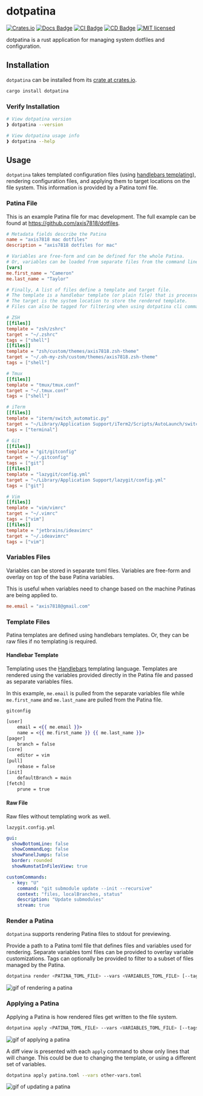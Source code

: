 # dotpatina

[![Crates.io](https://img.shields.io/crates/v/dotpatina)](https://crates.io/crates/dotpatina)
[![Docs Badge](https://github.com/axis7818/dotpatina/actions/workflows/generate-docs.yaml/badge.svg)](https://camerontaylor.dev/dotpatina/dotpatina/index.html)
[![CI Badge](https://github.com/axis7818/dotpatina/actions/workflows/continuous-integration.yaml/badge.svg?branch=main)](https://github.com/axis7818/patina/actions/workflows/continuous-integration.yaml)
[![CD Badge](https://github.com/axis7818/dotpatina/actions/workflows/continuous-deployment.yaml/badge.svg?branch=main)](https://github.com/axis7818/patina/actions/workflows/continuous-deployment.yaml)
[![MIT licensed](https://img.shields.io/badge/license-MIT-blue.svg)](./LICENSE)

dotpatina is a rust application for managing system dotfiles and configuration.

## Installation

`dotpatina` can be installed from its [crate at crates.io](https://crates.io/crates/dotpatina).

```sh
cargo install dotpatina
```

### Verify Installation

```sh
# View dotpatina version
❱ dotpatina --version

# View dotpatina usage info
❱ dotpatina --help
```

## Usage

`dotpatina` takes templated configuration files (using [handlebars templating](https://handlebarsjs.com/guide/)),
rendering configuration files, and applying them to target locations on the file system. This information is provided by
a Patina toml file.

### Patina File

This is an example Patina file for mac development. The full example can be found
at <https://github.com/axis7818/dotfiles>.

```toml
# Metadata fields describe the Patina
name = "axis7818 mac dotfiles"
description = "axis7818 dotfiles for mac"

# Variables are free-form and can be defined for the whole Patina.
# Or, variables can be loaded from separate files from the command line.
[vars]
me.first_name = "Cameron"
me.last_name = "Taylor"

# Finally, A list of files define a template and target file.
# The template is a handlebar template (or plain file) that is processed.
# The target is the system location to store the rendered template.
# Files can also be tagged for filtering when using dotpatina cli commands.

# ZSH
[[files]]
template = "zsh/zshrc"
target = "~/.zshrc"
tags = ["shell"]
[[files]]
template = "zsh/custom/themes/axis7818.zsh-theme"
target = "~/.oh-my-zsh/custom/themes/axis7818.zsh-theme"
tags = ["shell"]

# Tmux
[[files]]
template = "tmux/tmux.conf"
target = "~/.tmux.conf"
tags = ["shell"]

# iTerm
[[files]]
template = "iterm/switch_automatic.py"
target = "~/Library/Application Support/iTerm2/Scripts/AutoLaunch/switch_automatic.py"
tags = ["terminal"]

# Git
[[files]]
template = "git/gitconfig"
target = "~/.gitconfig"
tags = ["git"]
[[files]]
template = "lazygit/config.yml"
target = "~/Library/Application Support/lazygit/config.yml"
tags = ["git"]

# Vim
[[files]]
template = "vim/vimrc"
target = "~/.vimrc"
tags = ["vim"]
[[files]]
template = "jetbrains/ideavimrc"
target = "~/.ideavimrc"
tags = ["vim"]
```

### Variables Files

Variables can be stored in separate toml files. Variables are free-form and overlay on top of the base Patina variables.

This is useful when variables need to change based on the machine Patinas are being applied to.

```toml
me.email = "axis7818@gmail.com"
```

### Template Files

Patina templates are defined using handlebars templates. Or, they can be raw files if no templating is required.

#### Handlebar Template

Templating uses the [Handlebars](https://handlebarsjs.com/guide/) templating language. Templates are rendered using the
variables provided directly in the Patina file and passed as separate variables files.

In this example, `me.email` is pulled from the separate variables file while `me.first_name` and `me.last_name` are
pulled from the Patina file.

`gitconfig`

```hbs
[user]
    email = <{{ me.email }}>
    name = <{{ me.first_name }} {{ me.last_name }}>
[pager]
    branch = false
[core]
    editor = vim
[pull]
    rebase = false
[init]
    defaultBranch = main
[fetch]
    prune = true

```

#### Raw File

Raw files without templating work as well.

`lazygit.config.yml`

```yml
gui:
  showBottomLine: false
  showCommandLog: false
  showPanelJumps: false
  border: rounded
  showNumstatInFilesView: true

customCommands:
  - key: "U"
    command: "git submodule update --init --recursive"
    context: "files, localBranches, status"
    description: "Update submodules"
    stream: true
```

### Render a Patina

`dotpatina` supports rendering Patina files to stdout for previewing.

Provide a path to a Patina toml file that defines files and variables used for rendering. Separate variables toml files
can be provided to overlay variable customizations. Tags can optionally be provided to filter to a subset of files
managed by the Patina.

```sh
dotpatina render <PATINA_TOML_FILE> --vars <VARIABLES_TOML_FILE> [--tags <TAG>]
```

![gif of rendering a patina](./examples/demo/render-patina.gif)

### Applying a Patina

Applying a Patina is how rendered files get written to the file system.

```sh
dotpatina apply <PATINA_TOML_FILE> --vars <VARIABLES_TOML_FILE> [--tags <TAG>]
```

![gif of applying a patina](./examples/demo/apply-patina.gif)

A diff view is presented with each `apply` command to show only lines that will change. This could be due to changing
the template, or using a different set of variables.

```sh
dotpatina apply patina.toml --vars other-vars.toml
```

![gif of updating a patina](./examples/demo/update-patina.gif)
